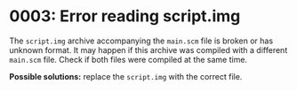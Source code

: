 # 0003: Error reading script.img

The `script.img` archive accompanying the `main.scm` file is broken or has unknown format. It may happen if this archive was compiled with a different `main.scm` file. Check if both files were compiled at the same time.

**Possible solutions:** replace the `script.img` with the correct file.

